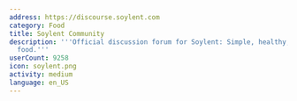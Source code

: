 ```yaml
---
address: https://discourse.soylent.com
category: Food
title: Soylent Community
description: '''Official discussion forum for Soylent: Simple, healthy, affordable
  food.'''
userCount: 9258
icon: soylent.png
activity: medium
language: en_US
---
```

